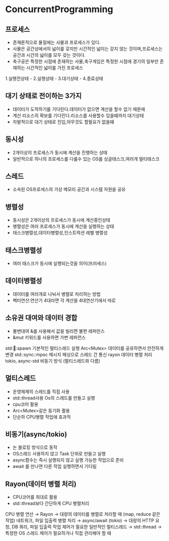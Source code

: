 # ConcurrentProgramming

## 프로세스
- 존재론적으로 물질에는 사물과 프로세스가 있다.
- 사물은 공간상에서의 넓이를 갖지만 시간적인 넓이는 갖지 않는 것이며,프로세스는 공간과 시간의 넓이를 모두 갖는 것이다.
- 축구공은 특정한 시점에 존재하는 사물,축구게임은 특정한 시점에 경기의 일부만 존재하는 시간적인 넓이를 가진 프로세스

1.실행전상테 - 2.실행상태 - 3.대기상태 - 4.종료상태
## 대기 상태로 전이하는 3가지
- 데이터가 도착하기를 기다린다.데이터가 없으면 계산을 할수 없기 때문에
- 계산 리소스의 확보를 기다린다.리소스를 사용할수 있을떄까지 대기상태
- 자발적으로 대기 상태로 진입,아무것도 할필요가 없을떄
## 동시성
- 2개이상의 프로세스가 동시에 계산을 진행하는 상태
- 일반적으로 하나의 프로세스를 다룰수 있는 OS를 싱글태스크,여러개 멀티태스크

## 스레드
- 소속된 OS프로세스의 가상 메모리 공간과 시스템 자원을 공유
## 병렬성
- 동시성은 2개이상의 프로세스가 동시에 계산중인상태
- 병렬성은 여러 프로세스가 동시에 계산을 실행하는 상태
- 태스크병렬성,데이터병렬성,인스트럭션 레벨 병렬성

## 태스크병렬성
- 여러 태스크가 동시에 실행되는것을 의미(프러세스)
## 데이터병렬성
- 데이터를 여러개로 나눠서 병렬로 처리하는 방법
- 벡터연산:연산기 4대라면 각 계산을 4대연산기에서 따로


## 소유권 대여와 데이터 경합
- 불변대여 &를 사용해서 값을 빌리면 불편 레퍼런스
- &mut 키워드를 사용하면 가변 레퍼런스


std::thread::spawn	기본적인 멀티스레드 실행
Arc<Mutex<T>>	데이터를 공유하면서 안전하게 변경
std::sync::mpsc	메시지 패싱으로 스레드 간 통신
rayon	데이터 병렬 처리
tokio, async-std	비동기 방식 (멀티스레드와 다름)



## 멀티스레드
- 운영체제의 스레드를 직접 사용
- std::thread사용 Os의 스레드를 만들고 실행
- cpu코어 활용
- Arc<Mutex<T>>같은 동기화 활용
- 단순하 CPU병렬 작업애 효과적

## 비동기(async/tokio)
- 논 블로킹 방식으로 동작
- OS스레드 사용하지 않고 Task 단위로 만들고 실행
- async함수는 즉시 실행되지 않고 실행 가능한 작업으로 준비
- await 를 만나면 다른 작업 실행하면서 기다림

## Rayon(데이터 병렬 처리)
- CPU코어를 최대로 활용
- std::thread보다 간단하게 CPU 병렬처리


CPU 병렬 연산 → Rayon
→ 대량의 데이터를 병렬로 처리할 때 (map, reduce 같은 작업)
네트워크, 파일 입출력 병렬 처리 → async/await (tokio)
→ 대량의 HTTP 요청, DB 쿼리, 파일 입출력 작업
제어가 필요한 일반적인 멀티스레드 → std::thread
→ 특정한 OS 스레드 제어가 필요하거나 직접 관리해야 할 때


